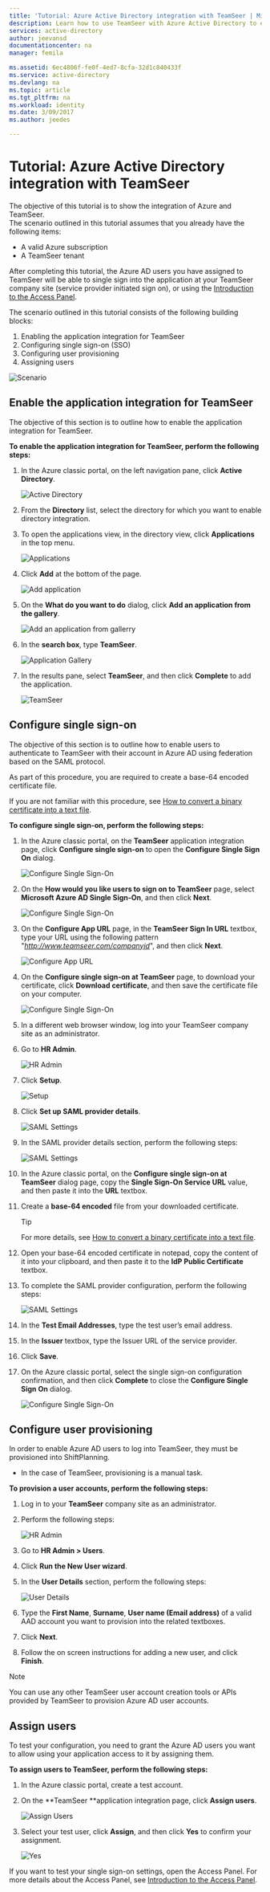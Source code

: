 ```yaml
---
title: 'Tutorial: Azure Active Directory integration with TeamSeer | Microsoft Docs'
description: Learn how to use TeamSeer with Azure Active Directory to enable single sign-on, automated provisioning, and more!
services: active-directory
author: jeevansd
documentationcenter: na
manager: femila

ms.assetid: 6ec4806f-fe0f-4ed7-8cfa-32d1c840433f
ms.service: active-directory
ms.devlang: na
ms.topic: article
ms.tgt_pltfrm: na
ms.workload: identity
ms.date: 3/09/2017
ms.author: jeedes

---
```

# Tutorial: Azure Active Directory integration with TeamSeer
The objective of this tutorial is to show the integration of Azure and TeamSeer.  
The scenario outlined in this tutorial assumes that you already have the following items:

* A valid Azure subscription
* A TeamSeer tenant

After completing this tutorial, the Azure AD users you have assigned to TeamSeer will be able to single sign into the application at your TeamSeer company site (service provider initiated sign on), or using the [Introduction to the Access Panel](active-directory-saas-access-panel-introduction.md).

The scenario outlined in this tutorial consists of the following building blocks:

1. Enabling the application integration for TeamSeer
2. Configuring single sign-on (SSO)
3. Configuring user provisioning
4. Assigning users

![Scenario](./media/active-directory-saas-teamseer-tutorial/IC789618.png "Scenario")

## Enable the application integration for TeamSeer
The objective of this section is to outline how to enable the application integration for TeamSeer.

**To enable the application integration for TeamSeer, perform the following steps:**

1. In the Azure classic portal, on the left navigation pane, click **Active Directory**.
   
    ![Active Directory](./media/active-directory-saas-teamseer-tutorial/IC700993.png "Active Directory")

2. From the **Directory** list, select the directory for which you want to enable directory integration.

3. To open the applications view, in the directory view, click **Applications** in the top menu.
   
    ![Applications](./media/active-directory-saas-teamseer-tutorial/IC700994.png "Applications")

4. Click **Add** at the bottom of the page.
   
    ![Add application](./media/active-directory-saas-teamseer-tutorial/IC749321.png "Add application")

5. On the **What do you want to do** dialog, click **Add an application from the gallery**.
   
    ![Add an application from gallerry](./media/active-directory-saas-teamseer-tutorial/IC749322.png "Add an application from gallerry")

6. In the **search box**, type **TeamSeer**.
   
    ![Application Gallery](./media/active-directory-saas-teamseer-tutorial/IC789619.png "Application Gallery")

7. In the results pane, select **TeamSeer**, and then click **Complete** to add the application.
   
    ![TeamSeer](./media/active-directory-saas-teamseer-tutorial/IC789620.png "TeamSeer")

## Configure single sign-on
The objective of this section is to outline how to enable users to authenticate to TeamSeer with their account in Azure AD using federation based on the SAML protocol.  

As part of this procedure, you are required to create a base-64 encoded certificate file.  

If you are not familiar with this procedure, see [How to convert a binary certificate into a text file](http://youtu.be/PlgrzUZ-Y1o).

**To configure single sign-on, perform the following steps:**

1. In the Azure classic portal, on the **TeamSeer** application integration page, click **Configure single sign-on** to open the **Configure Single Sign On** dialog.
   
    ![Configure Single Sign-On](./media/active-directory-saas-teamseer-tutorial/IC789621.png "Configure Single Sign-On")

2. On the **How would you like users to sign on to TeamSeer** page, select **Microsoft Azure AD Single Sign-On**, and then click **Next**.
   
    ![Configure Single Sign-On](./media/active-directory-saas-teamseer-tutorial/IC789628.png "Configure Single Sign-On")

3. On the **Configure App URL** page, in the **TeamSeer Sign In URL** textbox, type your URL using the following pattern "*http://www.teamseer.com/companyid*", and then click **Next**.
   
    ![Configure App URL](./media/active-directory-saas-teamseer-tutorial/IC789629.png "Configure App URL")

4. On the **Configure single sign-on at TeamSeer** page, to download your certificate, click **Download certificate**, and then save the certificate file on your computer.
   
    ![Configure Single Sign-On](./media/active-directory-saas-teamseer-tutorial/IC789630.png "Configure Single Sign-On")

5. In a different web browser window, log into your TeamSeer company site as an administrator.

6. Go to **HR Admin**.
   
    ![HR Admin](./media/active-directory-saas-teamseer-tutorial/IC789634.png "HR Admin")

7. Click **Setup**.
   
    ![Setup](./media/active-directory-saas-teamseer-tutorial/IC789635.png "Setup")

8. Click **Set up SAML provider details**.
   
    ![SAML Settings](./media/active-directory-saas-teamseer-tutorial/IC789636.png "SAML Settings")

9. In the SAML provider details section, perform the following steps:
   
    ![SAML Settings](./media/active-directory-saas-teamseer-tutorial/IC789637.png "SAML Settings")   
  1. In the Azure classic portal, on the **Configure single sign-on at TeamSeer** dialog page, copy the **Single Sign-On Service URL** value, and then paste it into the **URL** textbox.
  2. Create a **base-64 encoded** file from your downloaded certificate.  
      
     >[!TIP]
     >For more details, see [How to convert a binary certificate into a text file](http://youtu.be/PlgrzUZ-Y1o).
     >
     
  3. Open your base-64 encoded certificate in notepad, copy the content of it into your clipboard, and then paste it to the **IdP Public Certificate** textbox.

10. To complete the SAML provider configuration, perform the following steps:
    
    ![SAML Settings](./media/active-directory-saas-teamseer-tutorial/IC789638.png "SAML Settings") 
  1. In the **Test Email Addresses**, type the test user’s email address. 
  2. In the **Issuer** textbox, type the Issuer URL of the service provider. 
  3. Click **Save**.

11. On the Azure classic portal, select the single sign-on configuration confirmation, and then click **Complete** to close the **Configure Single Sign On** dialog.
    
    ![Configure Single Sign-On](./media/active-directory-saas-teamseer-tutorial/IC789639.png "Configure Single Sign-On")

## Configure user provisioning
In order to enable Azure AD users to log into TeamSeer, they must be provisioned into ShiftPlanning.  

* In the case of TeamSeer, provisioning is a manual task.

**To provision a user accounts, perform the following steps:**

1. Log in to your **TeamSeer** company site as an administrator.

2. Perform the following steps:
   
    ![HR Admin](./media/active-directory-saas-teamseer-tutorial/IC789640.png "HR Admin")   
  1. Go to **HR Admin \> Users**.
  2. Click **Run the New User wizard**.

3. In the **User Details** section, perform the following steps:
   
   ![User Details](./media/active-directory-saas-teamseer-tutorial/IC789641.png "User Details")
  1. Type the **First Name**, **Surname**, **User name (Email address)** of a valid AAD account you want to provision into the related textboxes.
  2. Click **Next**.

4. Follow the on screen instructions for adding a new user, and click **Finish**.

>[!NOTE]
>You can use any other TeamSeer user account creation tools or APIs provided by TeamSeer to provision Azure AD user accounts. 
> 

## Assign users
To test your configuration, you need to grant the Azure AD users you want to allow using your application access to it by assigning them.

**To assign users to TeamSeer, perform the following steps:**

1. In the Azure classic portal, create a test account.

2. On the **TeamSeer **application integration page, click **Assign users**.
   
    ![Assign Users](./media/active-directory-saas-teamseer-tutorial/IC789642.png "Assign Users")

3. Select your test user, click **Assign**, and then click **Yes** to confirm your assignment.
   
    ![Yes](./media/active-directory-saas-teamseer-tutorial/IC767830.png "Yes")

If you want to test your single sign-on settings, open the Access Panel. For more details about the Access Panel, see [Introduction to the Access Panel](active-directory-saas-access-panel-introduction.md).

